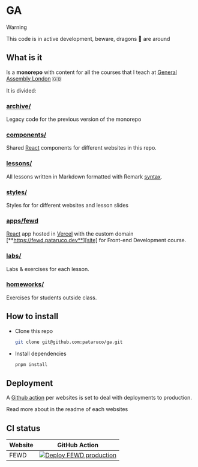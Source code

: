 # GA

> [!WARNING]
> This code is in active development, beware, dragons 🐉 are around

## What is it

Is a **monorepo** with content for all the courses that I teach at [General Assembly London][ga] 🇬🇧

It is divided:

### [archive/](./archive/readme.md)

Legacy code for the previous version of the monorepo

### [components/](./components/README.md)

Shared [React][react] components for different websites in this repo.

### [lessons/](./lessons/readme.md)

All lessons written in Markdown formatted with Remark [syntax][remark-syntax].

### [styles/](./styles/README.md)

Styles for for different websites and lesson slides

### [apps/fewd](./apps/fewd/readme.md)

[React][react] app hosted in [Vercel][vercel] with the custom domain [**https://fewd.pataruco.dev**][site] for Front-end Development course.

### [labs/](./labs/readme.md)

Labs & exercises for each lesson.

### [homeworks/](./homeworks/readme.md)

Exercises for students outside class.

## How to install

- Clone this repo

  ```sh
  git clone git@github.com:pataruco/ga.git
  ```

- Install dependencies

  ```sh
  pnpm install
  ```

## Deployment

A [Github action][gh-actions] per websites is set to deal with deployments to production.

Read more about in the readme of each websites

## CI status

| Website | GitHub Action                                                                                                                                                                                   |
| ------- | ----------------------------------------------------------------------------------------------------------------------------------------------------------------------------------------------- |
| FEWD    | [![Deploy FEWD production](https://github.com/pataruco/ga/actions/workflows/deploy-fewd-production.yml/badge.svg)](https://github.com/pataruco/ga/actions/workflows/deploy-fewd-production.yml) |

[react]: https://reactjs.org/
[vercel]: https://vercel.com
[ga]: https://generalassemb.ly/locations/london
[gh-actions]: https://github.com/features/actions
[remark]: https://github.com/gnab/remark/
[remark-syntax]: https://github.com/gnab/remark/wiki/Markdown
[git-tag]: https://git-scm.com/book/en/v2/Git-Basics-Tagging
[site]: https://fewd.pataruco.dev/
[site-fewd-es]: https://fewd-es.pataruco.dev/
[site-jsd]: https://jsd.pataruco.dev/
